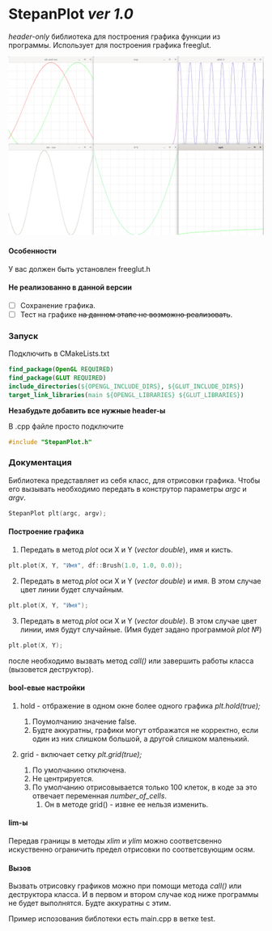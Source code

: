 # StepanPlot *ver 1.0*

*header-only* библиотека для построения графика функции из программы. Использует для построения графика freeglut.

![](project/img/plot.png)

#### Особенности

У вас должен быть установлен freeglut.h

#### Не реализованно в данной версии

- [ ] Сохранение графика.
- [ ] Тест на графике ~~на данном этапе не возможно реализовать~~.

### Запуск

Подключить в CMakeLists.txt
```cmake
find_package(OpenGL REQUIRED)
find_package(GLUT REQUIRED)
include_directories(${OPENGL_INCLUDE_DIRS}, ${GLUT_INCLUDE_DIRS})
target_link_libraries(main ${OPENGL_LIBRARIES} ${GLUT_LIBRARIES})
```

**Незабудьте добавить все нужные header-ы**

В .cpp файле просто подключите

```c++
#include "StepanPlot.h"
```

### Документация

Библиотека представляет из себя класс, для отрисовки графика. Чтобы его вызывать 
необходимо передать в конструтор параметры *argc* и *argv*.

```c++
StepanPlot plt(argc, argv);
```

#### Построение графика

1. Передать в метод *plot* оси X и Y (*vector double*), имя и кисть.
```c++
plt.plot(X, Y, "Имя", df::Brush(1.0, 1.0, 0.0));
```
2. Передать в метод *plot* оси X и Y (*vector double*) и имя. 
В этом случае цвет линии будет случайным.
```c++
plt.plot(X, Y, "Имя");
```
3. Передать в метод *plot* оси X и Y (*vector double*).
В этом случае цвет линии, имя будут случайные. (Имя будет задано программой *plot №*)
```c++
plt.plot(X, Y);
```

после необходимо вызвать метод *call()* или завершить работы класса (вызовется деструктор).

#### bool-евые настройки

1. hold - отбражение в одном окне более одного графика *plt.hold(true);*
    1. Поумолчанию значение false.
    2. Будте аккуратны, графики могут отбражатся не корректно, если один из них слишком большой, а другой слишком маленький.

2. grid - включает сетку *plt.grid(true);*
    1. По умолчанию отключена.
    2. Не центрируется.
    3. По умолчанию отрисовывается только 100 клеток, в коде за это отвечает переменная *number_of_cells*.
       1. Он в методе grid() - извне ее нельзя изменить.

#### lim-ы

Передав границы в методы *xlim* и *ylim* можно соответсвенно искуственно ограничить предел отрисовки по соответсвующим осям.

#### Вызов 

Вызвать отрисовку графиков можно при помощи метода *call()* или деструктора класса. 
И в первом и втором случае код ниже программы не будет выполнятся.
Будте аккуратны с этим.

Пример испозования библотеки есть main.cpp в ветке test.
